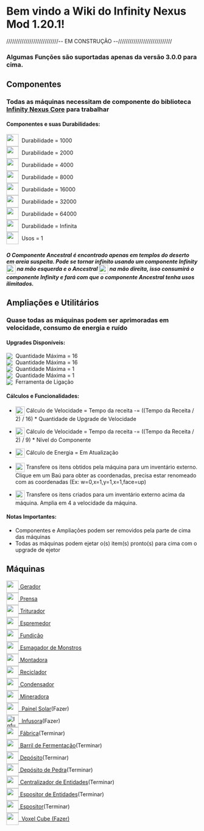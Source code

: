 # Bem vindo a Wiki do Infinity Nexus Mod 1.20.1!

///////////////////////////--  EM CONSTRUÇÃO  --////////////////////////////

### Algumas Funções são suportadas apenas da versão 3.0.0 para cima.

## Componentes

### Todas as máquinas necessitam de componente do biblioteca [Infinity Nexus Core](https://www.curseforge.com/minecraft/mc-mods/infinity-nexus-core) para trabalhar

#### Componentes e suas Durabilidades:

<div style="display: flex; align-items: center;">
<img src="https://imgur.com/6Dz4vtd.png" width="32" height="32" style="vertical-align: middle">&nbsp; Durabilidade = 1000
</div>

<div style="display: flex; align-items: center;">
<img src="https://imgur.com/iWbuhmb.png" width="32" height="32" style="vertical-align: middle">&nbsp; Durabilidade = 2000
</div>

<div style="display: flex; align-items: center;">
<img src="https://imgur.com/OaN4FCt.png" width="32" height="32" style="vertical-align: middle">&nbsp; Durabilidade = 4000
</div>

<div style="display: flex; align-items: center;">
<img src="https://imgur.com/Srisy5W.png" width="32" height="32" style="vertical-align: middle">&nbsp; Durabilidade = 8000
</div>

<div style="display: flex; align-items: center;">
<img src="https://imgur.com/LEFISHL.png" width="32" height="32" style="vertical-align: middle">&nbsp; Durabilidade = 16000
</div>

<div style="display: flex; align-items: center;">
<img src="https://imgur.com/NbHOzFe.png" width="32" height="32" style="vertical-align: middle">&nbsp; Durabilidade = 32000
</div>

<div style="display: flex; align-items: center;">
<img src="https://imgur.com/IumYCaA.png" width="32" height="32" style="vertical-align: middle">&nbsp; Durabilidade = 64000
</div>

<div style="display: flex; align-items: center;">
<img src="https://imgur.com/lm7ufqD.png" width="32" height="32" style="vertical-align: middle">&nbsp; Durabilidade = Infinita
</div>

<div style="display: flex; align-items: center;">
<img src="https://imgur.com/HIUXqsa.png" width="32" height="32" style="vertical-align: middle">&nbsp; Usos = 1
</div>

##### O Componente Ancestral é encontrado apenas em templos do deserto em areia suspeita. Pode se tornar infinito usando um componente Infinity <img src="https://imgur.com/lm7ufqD.png" width="24" height="24" style="vertical-align: middle"> na mão esquerda e o Ancestral <img src="https://imgur.com/HIUXqsa.png" width="24" height="24" style="vertical-align: middle"> na mão direita, isso consumirá o componente Infinity e fará com que o componente Ancestral tenha usos ilimitados.

## Ampliações e Utilitários

### Quase todas as máquinas podem ser aprimoradas em velocidade, consumo de energia e ruído

#### Upgrades Disponíveis:
<div style="display: flex; align-items: center;">
<img src="https://imgur.com/4lxYpTP.png" style="vertical-align: middle">&nbsp; Quantidade Máxima = 16
</div>

<div style="display: flex; align-items: center;">
<img src="https://imgur.com/bVI5tVi.png" style="vertical-align: middle">&nbsp; Quantidade Máxima = 16
</div>

<div style="display: flex; align-items: center;">
<img src="https://imgur.com/w6Xg6Q9.png" style="vertical-align: middle">&nbsp; Quantidade Máxima = 1
</div>

<div style="display: flex; align-items: center;">
<img src="https://imgur.com/9UWpWdx.png" style="vertical-align: middle">&nbsp; Quantidade Máxima = 1
</div>

<div style="display: flex; align-items: center;">
<img src="https://i.imgur.com/fnScS7O.png" style="vertical-align: middle">&nbsp; Ferramenta de Ligação
</div>

#### Cálculos e Funcionalidades:
- <img src="https://imgur.com/4lxYpTP.png" width="24" height="24" style="vertical-align: middle"> Cálculo de Velocidade = Tempo da receita -= ((Tempo da Receita / 2) / 16) * Quantidade de Upgrade de Velocidade

- <img src="https://imgur.com/6Dz4vtd.png" width="24" height="24" style="vertical-align: middle"> Cálculo de Velocidade = Tempo da receita -= ((Tempo da Receita / 2) / 9) * Nível do Componente

- <img src="https://imgur.com/bVI5tVi.png" width="24" height="24" style="vertical-align: middle"> Cálculo de Energia = Em Atualização

- <img src="https://i.imgur.com/fnScS7O.png" width="24" height="24" style="vertical-align: middle"> Transfere os itens obtidos pela máquina para um inventário externo. Clique em um Baú para obter as coordenadas, precisa estar renomeado com as coordenadas (Ex: w=0,x=1,y=1,x=1,face=up)

- <img src="https://imgur.com/9UWpWdx.png" width="24" height="24" style="vertical-align: middle"> Transfere os itens criados para um inventário externo acima da máquina. Amplia em 4 a velocidade da máquina.

#### Notas Importantes:
- Componentes e Ampliações podem ser removidos pela parte de cima das máquinas
- Todas as máquinas podem ejetar o(s) item(s) pronto(s) para cima com o upgrade de ejetor

## Máquinas

<div style="display: flex; align-items: center;">
<img src="https://imgur.com/bEloXDV.png" width="32" height="32" style="vertical-align: middle"> <a href="https://github.com/Reaviik/Infinity-Nexus-Mod-1.20.1/wiki/Generator">&nbsp;Gerador</a>
</div>

<div style="display: flex; align-items: center;">
<img src="https://imgur.com/zBEPiwF.png" width="32" height="32" style="vertical-align: middle"> <a href="https://github.com/Reaviik/Infinity-Nexus-Mod-1.20.1/wiki/Press">&nbsp;Prensa</a>
</div>

<div style="display: flex; align-items: center;">
<img src="https://imgur.com/reC2nCW.png" width="32" height="32" style="vertical-align: middle"> <a href="https://github.com/Reaviik/Infinity-Nexus-Mod-1.20.1/wiki/Crusher">&nbsp;Triturador</a>
</div>

<div style="display: flex; align-items: center;">
<img src="https://imgur.com/Nfkn2aa.png" width="32" height="32" style="vertical-align: middle"> <a href="https://github.com/Reaviik/Infinity-Nexus-Mod-1.20.1/wiki/Squeezer">&nbsp;Espremedor</a>
</div>

<div style="display: flex; align-items: center;">
<img src="https://imgur.com/ZCYzEQB.png" width="32" height="32" style="vertical-align: middle"> <a href="https://github.com/Reaviik/Infinity-Nexus-Mod-1.20.1/wiki/Smeltery">&nbsp;Fundição</a>
</div>

<div style="display: flex; align-items: center;">
<img src="https://imgur.com/4TPQPB0.png" width="32" height="32" style="vertical-align: middle"> <a href="https://github.com/Reaviik/Infinity-Nexus-Mod-1.20.1/wiki/Mob%20Crusher">&nbsp;Esmagador de Monstros</a>
</div>

<div style="display: flex; align-items: center;">
<img src="https://imgur.com/A2oXxJ3.png" width="32" height="32" style="vertical-align: middle"> <a href="https://github.com/Reaviik/Infinity-Nexus-Mod-1.20.1/wiki/Assembler">&nbsp;Montadora</a>
</div>

<div style="display: flex; align-items: center;">
<img src="https://imgur.com/rIetcn9.png" width="32" height="32" style="vertical-align: middle"> <a href="https://github.com/Reaviik/Infinity-Nexus-Mod-1.20.1/wiki/Recycler">&nbsp;Reciclador</a>
</div>

<div style="display: flex; align-items: center;">
<img src="https://imgur.com/g2Uwxm0.png" width="32" height="32" style="vertical-align: middle"> <a href="https://github.com/Reaviik/Infinity-Nexus-Mod-1.20.1/wiki/Matter%20Condenser">&nbsp;Condensador</a>
</div>

<div style="display: flex; align-items: center;">
<img src="https://imgur.com/N68gupl.png" width="32" height="32" style="vertical-align: middle"> <a href="https://github.com/Reaviik/Infinity-Nexus-Mod-1.20.1/wiki/Miner">&nbsp;Mineradora</a>
</div>

<div style="display: flex; align-items: center;">
<img src="https://imgur.com/2TB9v3W.png" width="32" height="32" style="vertical-align: middle"> <a href="https://github.com/Reaviik/Infinity-Nexus-Mod-1.20.1/wiki/Solar%20Panel">&nbsp;&nbsp;Painel Solar </a> (Fazer)
</div> 

<div style="display: flex; align-items: center;">
<img src="https://imgur.com/MonHCZ3.png" width="32" height="32" style="vertical-align: middle" alt="Infuser"> <a href="https://github.com/Reaviik/Infinity-Nexus-Mod-1.20.1/wiki/Infuser">&nbsp;&nbsp;Infusora </a> (Fazer)
</div> 

<div style="display: flex; align-items: center;">
<img src="https://imgur.com/TahRXaC.png" width="32" height="32" style="vertical-align: middle"> <a href="https://github.com/Reaviik/Infinity-Nexus-Mod-1.20.1/wiki/Factory">&nbsp;Fábrica</a> (Terminar)
</div>

<div style="display: flex; align-items: center;">
<img src="https://imgur.com/hFahuYA.png" width="32" height="32" style="vertical-align: middle"> <a href="https://github.com/Reaviik/Infinity-Nexus-Mod-1.20.1/wiki/Fermentation%20Barrel">&nbsp;Barril de Fermentação</a> (Terminar)
</div>

<div style="display: flex; align-items: center;">
<img src="https://imgur.com/BciSWcE.png" width="32" height="32" style="vertical-align: middle"> <a href="https://github.com/Reaviik/Infinity-Nexus-Mod-1.20.1/wiki/Depot">&nbsp;Depósito</a> (Terminar)
</div>

<div style="display: flex; align-items: center;">
<img src="https://imgur.com/0AHIeMK.png" width="32" height="32" style="vertical-align: middle"> <a href="https://github.com/Reaviik/Infinity-Nexus-Mod-1.20.1/wiki/Depot%20Stone">&nbsp;Depósito de Pedra</a> (Terminar)
</div>

<div style="display: flex; align-items: center;">
<img src="https://imgur.com/lX1UVcQ.png" width="32" height="32" style="vertical-align: middle"> <a href="https://github.com/Reaviik/Infinity-Nexus-Mod-1.20.1/wiki/Entoty%20Centralizer">&nbsp;Centralizador de Entidades</a> (Terminar)
</div>

<div style="display: flex; align-items: center;">
<img src="https://imgur.com/bPpsKeT.png" width="32" height="32" style="vertical-align: middle"> <a href="https://github.com/Reaviik/Infinity-Nexus-Mod-1.20.1/wiki/Entoty%20Display">&nbsp;Espositor de Entidades</a> (Terminar)
</div>

<div style="display: flex; align-items: center;">
<img src="https://imgur.com/k6kSy7b.png" width="32" height="32" style="vertical-align: middle"> <a href="https://github.com/Reaviik/Infinity-Nexus-Mod-1.20.1/wiki/Item%20Display">&nbsp;Espositor</a> (Terminar)
</div>

<div style="display: flex; align-items: center;">
<img src="https://imgur.com/K733WRC.png" width="32" height="32" style="vertical-align: middle"> <a href="https://github.com/Reaviik/Infinity-Nexus-Mod-1.20.1/wiki/Voxel%20Cube">&nbsp;&nbsp;Voxel Cube (Fazer)
</div> 